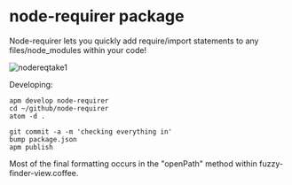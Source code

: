 # node-requirer package

Node-requirer lets you quickly add require/import statements to any files/node_modules within your code!


![nodereqtake1](https://cloud.githubusercontent.com/assets/2730609/15100017/64f52e28-151b-11e6-8f4a-919456864341.gif)


Developing:
```
apm develop node-requirer
cd ~/github/node-requirer
atom -d .

git commit -a -m 'checking everything in'
bump package.json
apm publish
```
Most of the final formatting occurs in the "openPath" method within fuzzy-finder-view.coffee.
